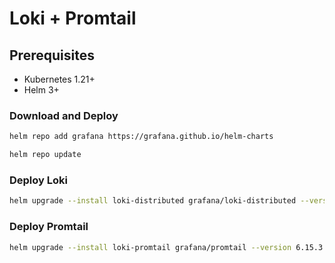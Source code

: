 # Loki + Promtail

## Prerequisites

- Kubernetes 1.21+
- Helm 3+

### Download and Deploy

```bash
helm repo add grafana https://grafana.github.io/helm-charts
```

```bash
helm repo update
```

### Deploy Loki

```bash
helm upgrade --install loki-distributed grafana/loki-distributed --version 0.76.1 -f loki.yaml -n monitoring
```

### Deploy Promtail

```bash
helm upgrade --install loki-promtail grafana/promtail --version 6.15.3 -f promtail.yaml -n monitoring
```